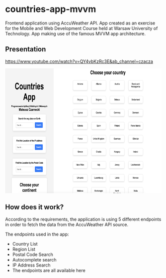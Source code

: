 # countries-app-mvvm
Frontend application using AccuWeather API. App created as an exercise for the Mobile and Web Development Course held at Warsaw University of Technology. App making use of the famous MVVM app architecture.

## Presentation
https://www.youtube.com/watch?v=QY4vbKzRc3E&ab_channel=czacza

<img src="https://github.com/czaacza/countries-app/blob/master/img/countries-app-img.png" height="400" />

## How does it work?
According to the requirements, the application is using 5 different endpoints in order to fetch the data from the AccuWeather API source.

The endpoints used in the app:

- Country List
- Region List
- Postal Code Search
- Autocomplete search
- IP Address Search
- The endpoints are all available here
